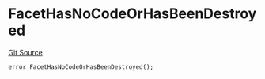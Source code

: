# FacetHasNoCodeOrHasBeenDestroyed
[Git Source](https://github.com/thrackle-io/forte-rules-engine/blob/9fddf56ef55dac8b5660e8eb459c61d41ab7f720/src/client/token/handler/diamond/HandlerDiamond.sol)


```solidity
error FacetHasNoCodeOrHasBeenDestroyed();
```


